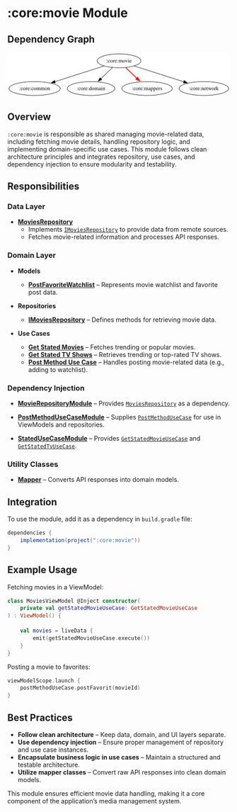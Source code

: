 # :core:movie Module

## Dependency Graph  

![Dependency graph](../../docs/images/module-graphs/core-movie.svg)  

## Overview  

`:core:movie` is responsible as shared managing movie-related data, including fetching movie details, handling repository logic, and implementing domain-specific use cases. This module follows clean architecture principles and integrates repository, use cases, and dependency injection to ensure modularity and testability.  

## Responsibilities  

### Data Layer  

- **[MoviesRepository](../movie/src/main/kotlin/com/waffiq/bazz_movies/core/movie/data/repository/MoviesRepository.kt)**  
  - Implements [`IMoviesRepository`](./src/main/kotlin/com/waffiq/bazz_movies/core/movie/domain/repository/IMoviesRepository.kt) to provide data from remote sources.  
  - Fetches movie-related information and processes API responses.  

### Domain Layer  

- **Models**  
  - **[PostFavoriteWatchlist](../movie/src/main/kotlin/com/waffiq/bazz_movies/core/movie/domain/model/post/PostFavoriteWatchlist.kt)** – Represents movie watchlist and favorite post data.  

- **Repositories**  
  - **[IMoviesRepository](../movie/src/main/kotlin/com/waffiq/bazz_movies/core/movie/domain/repository/IMoviesRepository.kt)** – Defines methods for retrieving movie data.  

- **Use Cases**  
  - **[Get Stated Movies](../movie/src/main/kotlin/com/waffiq/bazz_movies/core/movie/domain/usecase/getstated/GetStatedMovieUseCase.kt)** – Fetches trending or popular movies.  
  - **[Get Stated TV Shows](../movie/src/main/kotlin/com/waffiq/bazz_movies/core/movie/domain/usecase/getstated/GetStatedTvUseCase.kt)** – Retrieves trending or top-rated TV shows.  
  - **[Post Method Use Case](../movie/src/main/kotlin/com/waffiq/bazz_movies/core/movie/domain/usecase/postmethod/PostMethodUseCase.kt)** – Handles posting movie-related data (e.g., adding to watchlist).  

### Dependency Injection  

- **[MovieRepositoryModule](../movie/src/main/kotlin/com/waffiq/bazz_movies/core/movie/di/MovieRepositoryModule.kt)** – Provides [`MoviesRepository`](./src/main/kotlin/com/waffiq/bazz_movies/core/movie/data/repository/MoviesRepository.kt) as a dependency.  

- **[PostMethodUseCaseModule](../movie/src/main/kotlin/com/waffiq/bazz_movies/core/movie/di/PostMethodUseCaseModule.kt)** – Supplies [`PostMethodUseCase`](../movie/src/main/kotlin/com/waffiq/bazz_movies/core/movie/domain/usecase/postmethod/PostMethodUseCase.kt) for use in ViewModels and repositories.  

- **[StatedUseCaseModule](../movie/src/main/kotlin/com/waffiq/bazz_movies/core/movie/di/StatedUseCaseModule.kt)** – Provides [`GetStatedMovieUseCase`](../movie/src/main/kotlin/com/waffiq/bazz_movies/core/movie/domain/usecase/getstated/GetStatedMovieUseCase.kt) and [`GetStatedTvUseCase`](../movie/src/main/kotlin/com/waffiq/bazz_movies/core/movie/domain/usecase/getstated/GetStatedTvUseCase.kt).  

### Utility Classes  

- **[Mapper](../movie/src/main/kotlin/com/waffiq/bazz_movies/core/movie/utils/mappers/Mapper.kt)** – Converts API responses into domain models.  

## Integration  

To use the module, add it as a dependency in `build.gradle` file:  

```gradle
dependencies {
    implementation(project(":core:movie"))
}
```

## Example Usage  

Fetching movies in a ViewModel:

```kotlin
class MoviesViewModel @Inject constructor(
    private val getStatedMovieUseCase: GetStatedMovieUseCase
) : ViewModel() {
    
    val movies = liveData {
        emit(getStatedMovieUseCase.execute())
    }
}
```

Posting a movie to favorites:

```kotlin
viewModelScope.launch {
    postMethodUseCase.postFavorit(movieId)
}
```

## Best Practices  

- **Follow clean architecture** – Keep data, domain, and UI layers separate.
- **Use dependency injection** – Ensure proper management of repository and use case instances.
- **Encapsulate business logic in use cases** – Maintain a structured and testable architecture.
- **Utilize mapper classes** – Convert raw API responses into clean domain models.  

This module ensures efficient movie data handling, making it a core component of the application’s media management system.
